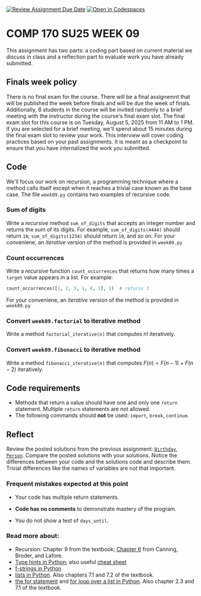 [![Review Assignment Due Date](https://classroom.github.com/assets/deadline-readme-button-22041afd0340ce965d47ae6ef1cefeee28c7c493a6346c4f15d667ab976d596c.svg)](https://classroom.github.com/a/BS3-Kds-)
[![Open in Codespaces](https://classroom.github.com/assets/launch-codespace-2972f46106e565e64193e422d61a12cf1da4916b45550586e14ef0a7c637dd04.svg)](https://classroom.github.com/open-in-codespaces?assignment_repo_id=19987192)

# COMP 170 SU25 WEEK 09

This assignment has two parts: a coding part based on current material we discuss in class and a reflection part to evaluate work you have already submitted.


## Finals week policy

There is no final exam for the course. There will be a final assignemnt that will be published the week before finals and will be due the week of finals. Additionally, 8 students in the course will be invited randomly to a brief meeting with the instructor during the course's final exam slot. The final exam slot for this course is on Tuesday, August 5, 2025 from 11 AM to 1 PM. If you are selected for a brief meeting, we'll spend about 15 minutes during the final exam slot to review your work. This interview will cover coding practices based on your past assignments. It is meant as a checkpoint to ensure that you have internalized the work you submitted.


## Code

We'll focus our work on recursion, a programming technique where a method calls itself except when it reaches a trivial case known as the base case. The file `week09.py` contains two examples of recursive code.


### Sum of digits
Write a *recursive* method `sum_of_digits` that accepts an integer number and returns the sum of its digits. For example, `sum_of_digits(4444)` should return `16`; `sum_of_digits(1234)` should return `10`, and so on. For your conveniene, an *iterative* version of the method is provided in `week09.py`

### Count occurrences
Write a *recursive* function `count_occurrences` that returns how many times a `target` value appears in a list. For example:
```python
count_occurrences([1, 2, 3, 1, 4, 1], 1)  # returns 3
```
 For your conveniene, an *iterative* version of the method is provided in `week09.py`

### Convert `week09.factorial` to iterative method
Write a method `factorial_iterative(n)` that computes $n!$ iteratively.

### Convert `week09.fibonacci` to iterative method
Write a method `fibonacci_iterative(n)` that computes $F(n)=F(n-1)+F(n-2)$ iteratively.


## Code requirements

* Methods that return a value should have one and only one `return` statement. Multiple `return` statements are not allowed.
* The following commands should **not** be used: `import`, `break`, `continue`.


## Reflect

Review the posted solutions from the previous assignment: [`Birthday`](./solutions_week08/Birthday.py), [`Person`](./solutions_week08/Person.py). Compare the posted solutions with your solutions. Notice the differences between your code and the solutions code and describe them. Trivial differences like the names of variables are not that important.

### Frequent mistakes expected at this point

* Your code has multiple return statements.

* **Code has no comments** to demonstrate mastery of the program.

* You do not show a test of `days_until`.

### Read more about:

* Recursion: Chapter 9 from the textbook; [Chapter 6](https://learning.oreilly.com/library/view/data-structures/9780134855912/ch06.xhtml) from Canning, Broder, and Lafore.
* [Type hints in Python](https://docs.python.org/3/library/typing.html); also useful [cheat sheet](https://mypy.readthedocs.io/en/stable/cheat_sheet_py3.html#functions)
* [f-strings in Python](https://docs.python.org/3/tutorial/inputoutput.html#tut-f-strings)
* [lists in Python](https://docs.python.org/3/tutorial/datastructures.html). Also chapters 7.1 and 7.2 of the textbook.
* [the for statement](https://docs.python.org/3/reference/compound_stmts.html#for) and [for loop over a list in Python](https://docs.python.org/3/tutorial/controlflow.html#for-statements). Also chapter 2.3 and 7.1 of the textbook.
